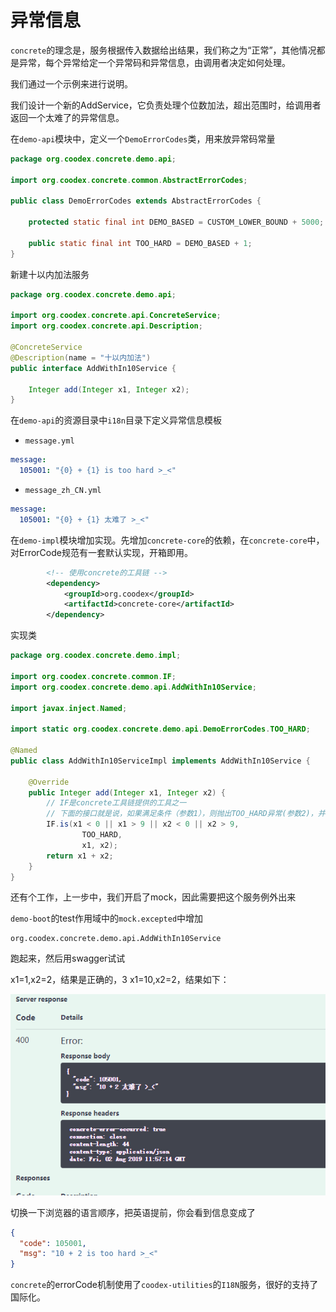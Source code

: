 # 异常信息

`concrete`的理念是，服务根据传入数据给出结果，我们称之为“正常”，其他情况都是异常，每个异常给定一个异常码和异常信息，由调用者决定如何处理。

我们通过一个示例来进行说明。

我们设计一个新的AddService，它负责处理个位数加法，超出范围时，给调用者返回一个太难了的异常信息。

在`demo-api`模块中，定义一个`DemoErrorCodes`类，用来放异常码常量

```java
package org.coodex.concrete.demo.api;

import org.coodex.concrete.common.AbstractErrorCodes;

public class DemoErrorCodes extends AbstractErrorCodes {

    protected static final int DEMO_BASED = CUSTOM_LOWER_BOUND + 5000;

    public static final int TOO_HARD = DEMO_BASED + 1;
}
```

新建十以内加法服务

```java
package org.coodex.concrete.demo.api;

import org.coodex.concrete.api.ConcreteService;
import org.coodex.concrete.api.Description;

@ConcreteService
@Description(name = "十以内加法")
public interface AddWithIn10Service {

    Integer add(Integer x1, Integer x2);
}

```

在`demo-api`的资源目录中`i18n`目录下定义异常信息模板

- `message.yml`

```yml
message:
  105001: "{0} + {1} is too hard >_<"
```

- `message_zh_CN.yml`

```yml
message:
  105001: "{0} + {1} 太难了 >_<"
```


在`demo-impl`模块增加实现。先增加`concrete-core`的依赖，在`concrete-core`中，对ErrorCode规范有一套默认实现，开箱即用。

```xml
        <!-- 使用concrete的工具链 -->
        <dependency>
            <groupId>org.coodex</groupId>
            <artifactId>concrete-core</artifactId>
        </dependency>
```

实现类

```java
package org.coodex.concrete.demo.impl;

import org.coodex.concrete.common.IF;
import org.coodex.concrete.demo.api.AddWithIn10Service;

import javax.inject.Named;

import static org.coodex.concrete.demo.api.DemoErrorCodes.TOO_HARD;

@Named
public class AddWithIn10ServiceImpl implements AddWithIn10Service {

    @Override
    public Integer add(Integer x1, Integer x2) {
        // IF是concrete工具链提供的工具之一
        // 下面的接口就是说，如果满足条件（参数1），则抛出TOO_HARD异常(参数2)，并传入信息渲染的参数（参数3，可变参数）
        IF.is(x1 < 0 || x1 > 9 || x2 < 0 || x2 > 9,
                TOO_HARD,
                x1, x2);
        return x1 + x2;
    }
}
```

还有个工作，上一步中，我们开启了mock，因此需要把这个服务例外出来

`demo-boot`的test作用域中的`mock.excepted`中增加
```
org.coodex.concrete.demo.api.AddWithIn10Service
```

跑起来，然后用swagger试试

x1=1,x2=2，结果是正确的，3
x1=10,x2=2，结果如下：

![](../images/addWithIn10.png)

切换一下浏览器的语言顺序，把英语提前，你会看到信息变成了

```json
{
  "code": 105001,
  "msg": "10 + 2 is too hard >_<"
}
```

`concrete`的errorCode机制使用了`coodex-utilities`的`I18N`服务，很好的支持了国际化。
